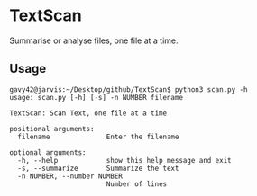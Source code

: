 # TextScan
Summarise or analyse files, one file at a time.

## Usage

```console
gavy42@jarvis:~/Desktop/github/TextScan$ python3 scan.py -h
usage: scan.py [-h] [-s] -n NUMBER filename

TextScan: Scan Text, one file at a time

positional arguments:
  filename              Enter the filename

optional arguments:
  -h, --help            show this help message and exit
  -s, --summarize       Summarize the text
  -n NUMBER, --number NUMBER
                        Number of lines 
```